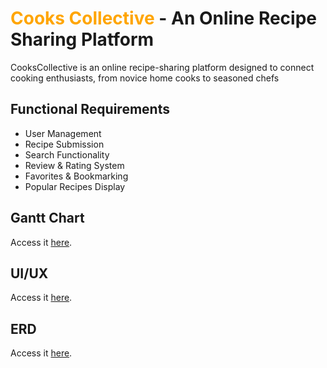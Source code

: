 # <span style="color:orange">Cooks Collective</span> - An Online Recipe Sharing Platform

CooksCollective is an online recipe-sharing platform designed to connect cooking enthusiasts, from novice home cooks to seasoned chefs

## Functional Requirements
 - User Management
 - Recipe Submission
 - Search Functionality
 - Review & Rating System
 - Favorites & Bookmarking
 - Popular Recipes Display


## Gantt Chart
Access it [here](https://docs.google.com/spreadsheets/d/1b1wzarpbqBHiPhtYcHZBJfGKpjhJ1iyIiyJ1AtwXjX0/edit?usp=sharing).
## UI/UX
Access it [here](https://www.figma.com/design/xnHAttOxHgNQuuTlTIxOtG/CooksCollective?node-id=0-1&t=4LLQvR8jBZZn4ZHl-1).
## ERD
Access it [here](https://online.visual-paradigm.com/share.jsp?id=323735393236332d3131).
